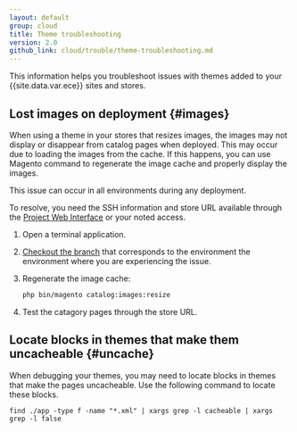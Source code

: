 ```yaml
---
layout: default
group: cloud
title: Theme troubleshooting
version: 2.0
github_link: cloud/trouble/theme-troubleshooting.md
---
```


This information helps you troubleshoot issues with themes added to your {{site.data.var.ece}} sites and stores.

## Lost images on deployment {#images}
When using a theme in your stores that resizes images, the images may not display or disappear from catalog pages when deployed. This may occur due to loading the images from the cache. If this happens, you can use Magento command to regenerate the image cache and properly display the images.

This issue can occur in all environments during any deployment.

To resolve, you need the SSH information and store URL available through the [Project Web Interface]({{page.baseurl}}/cloud/project/projects.html) or your noted access.

1.  Open a terminal application.
1.  [Checkout the branch]({{page.baseurl}}/cloud/before/before-setup-env-2_clone.html#branch) that corresponds to the environment the environment where you are experiencing the issue.
1.  Regenerate the image cache:
    
    ```bash
    php bin/magento catalog:images:resize
    ```

1.  Test the catagory pages through the store URL.

## Locate blocks in themes that make them uncacheable {#uncache}
When debugging your themes, you may need to locate blocks in themes that make the pages uncacheable. Use the following command to locate these blocks.

    find ./app -type f -name "*.xml" | xargs grep -l cacheable | xargs grep -l false
